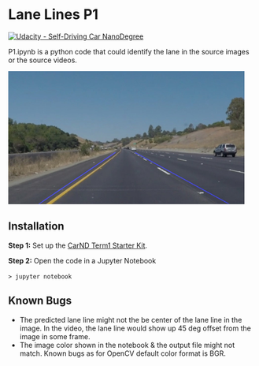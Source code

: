 # **Lane Lines P1**
[![Udacity - Self-Driving Car NanoDegree](https://s3.amazonaws.com/udacity-sdc/github/shield-carnd.svg)](http://www.udacity.com/drive)

P1.ipynb is a python code that could identify the lane in the source images or the source videos.

<img src="test_images_output/solidYellowCurve.jpg_out.jpg" width="480" alt="Combined Image" />

## Installation

**Step 1:** Set up the [CarND Term1 Starter Kit](https://github.com/udacity/CarND-Term1-Starter-Kit/blob/master/README.md).

**Step 2:** Open the code in a Jupyter Notebook

`> jupyter notebook`

## Known Bugs
* The predicted lane line might not the be center of the lane line in the image. In the video, the lane line would show up 45 deg offset from the image in some frame.
* The image color shown in the notebook & the output file might not match. Known bugs as for OpenCV default color format is BGR.
